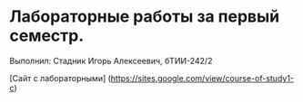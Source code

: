 # Лабораторные работы за первый семестр. 

Выполнил: Стадник Игорь Алексеевич, бТИИ-242/2

[Сайт с лабораторными] (https://sites.google.com/view/course-of-study1-c)

